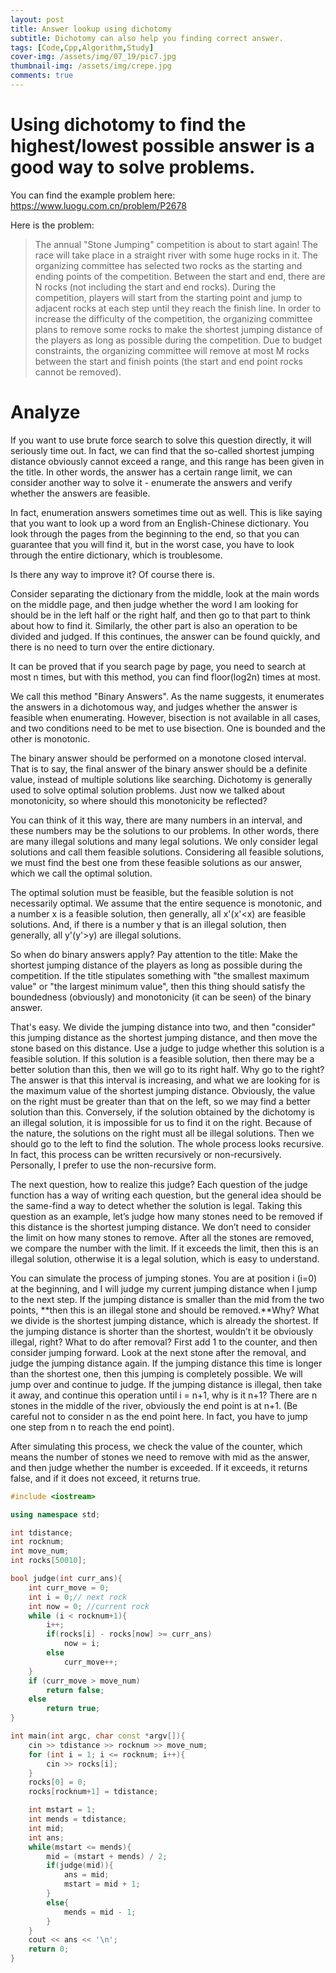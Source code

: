 ```yaml
---
layout: post
title: Answer lookup using dichotomy
subtitle: Dichotomy can also help you finding correct answer.
tags: [Code,Cpp,Algorithm,Study]
cover-img: /assets/img/07_19/pic7.jpg
thumbnail-img: /assets/img/crepe.jpg
comments: true
---
```


# Using dichotomy to find the highest/lowest possible answer is a good way to solve problems.

You can find the example problem here:  https://www.luogu.com.cn/problem/P2678

Here is the problem:
>The annual "Stone Jumping" competition is about to start again!
>The race will take place in a straight river with some huge rocks in it. The organizing committee has selected two rocks as the starting and ending points of the competition. Between the start and end, there are N rocks (not including the start and end rocks). During the competition, players will start from the starting point and jump to adjacent rocks at each step until they reach the finish line. In order to increase the difficulty of the competition, the organizing committee plans to remove some rocks to make the shortest jumping distance of the players as long as possible during the competition. Due to budget constraints, the organizing committee will remove at most M rocks between the start and finish points (the start and end point rocks cannot be removed).

# Analyze
If you want to use brute force search to solve this question directly, it will seriously time out. In fact, we can find that the so-called shortest jumping distance obviously cannot exceed a range, and this range has been given in the title. In other words, the answer has a certain range limit, we can consider another way to solve it - enumerate the answers and verify whether the answers are feasible.

In fact, enumeration answers sometimes time out as well. This is like saying that you want to look up a word from an English-Chinese dictionary. You look through the pages from the beginning to the end, so that you can guarantee that you will find it, but in the worst case, you have to look through the entire dictionary, which is troublesome.

Is there any way to improve it? Of course there is.

Consider separating the dictionary from the middle, look at the main words on the middle page, and then judge whether the word I am looking for should be in the left half or the right half, and then go to that part to think about how to find it. Similarly, the other part is also an operation to be divided and judged. If this continues, the answer can be found quickly, and there is no need to turn over the entire dictionary.

It can be proved that if you search page by page, you need to search at most n times, but with this method, you can find floor(log2n) times at most.

We call this method "Binary Answers". As the name suggests, it enumerates the answers in a dichotomous way, and judges whether the answer is feasible when enumerating. However, bisection is not available in all cases, and two conditions need to be met to use bisection. One is bounded and the other is monotonic.

The binary answer should be performed on a monotone closed interval. That is to say, the final answer of the binary answer should be a definite value, instead of multiple solutions like searching. Dichotomy is generally used to solve optimal solution problems. Just now we talked about monotonicity, so where should this monotonicity be reflected?

You can think of it this way, there are many numbers in an interval, and these numbers may be the solutions to our problems. In other words, there are many illegal solutions and many legal solutions. We only consider legal solutions and call them feasible solutions. Considering all feasible solutions, we must find the best one from these feasible solutions as our answer, which we call the optimal solution.

The optimal solution must be feasible, but the feasible solution is not necessarily optimal. We assume that the entire sequence is monotonic, and a number x is a feasible solution, then generally, all x\'(x\'<x) are feasible solutions. And, if there is a number y that is an illegal solution, then generally, all y\'(y\'>y) are illegal solutions.

So when do binary answers apply? Pay attention to the title: Make the shortest jumping distance of the players as long as possible during the competition. If the title stipulates something with "the smallest maximum value" or "the largest minimum value", then this thing should satisfy the boundedness (obviously) and monotonicity (it can be seen) of the binary answer.

That's easy. We divide the jumping distance into two, and then "consider" this jumping distance as the shortest jumping distance, and then move the stone based on this distance. Use a judge to judge whether this solution is a feasible solution. If this solution is a feasible solution, then there may be a better solution than this, then we will go to its right half. Why go to the right? The answer is that this interval is increasing, and what we are looking for is the maximum value of the shortest jumping distance. Obviously, the value on the right must be greater than that on the left, so we may find a better solution than this. Conversely, if the solution obtained by the dichotomy is an illegal solution, it is impossible for us to find it on the right. Because of the nature, the solutions on the right must all be illegal solutions. Then we should go to the left to find the solution. The whole process looks recursive. In fact, this process can be written recursively or non-recursively. Personally, I prefer to use the non-recursive form.

The next question, how to realize this judge? Each question of the judge function has a way of writing each question, but the general idea should be the same-find a way to detect whether the solution is legal. Taking this question as an example, let’s judge how many stones need to be removed if this distance is the shortest jumping distance. We don’t need to consider the limit on how many stones to remove. After all the stones are removed, we compare the number with the limit. If it exceeds the limit, then this is an illegal solution, otherwise it is a legal solution, which is easy to understand.

You can simulate the process of jumping stones. You are at position i (i=0) at the beginning, and I will judge my current jumping distance when I jump to the next step. If the jumping distance is smaller than the mid from the two points, **then this is an illegal stone and should be removed.**Why? What we divide is the shortest jumping distance, which is already the shortest. If the jumping distance is shorter than the shortest, wouldn’t it be obviously illegal, right? What to do after removal? First add 1 to the counter, and then consider jumping forward. Look at the next stone after the removal, and judge the jumping distance again. If the jumping distance this time is longer than the shortest one, then this jumping is completely possible. We will jump over and continue to judge. If the jumping distance is illegal, then take it away, and continue this operation until i = n+1, why is it n+1? There are n stones in the middle of the river, obviously the end point is at n+1. (Be careful not to consider n as the end point here. In fact, you have to jump one step from n to reach the end point).

After simulating this process, we check the value of the counter, which means the number of stones we need to remove with mid as the answer, and then judge whether the number is exceeded. If it exceeds, it returns false, and if it does not exceed, it returns true.

```cpp
#include <iostream>

using namespace std;

int tdistance;
int rocknum;
int move_num;
int rocks[50010];

bool judge(int curr_ans){
    int curr_move = 0;
    int i = 0;// next rock
    int now = 0; //current rock
    while (i < rocknum+1){
        i++;
        if(rocks[i] - rocks[now] >= curr_ans)
            now = i;
        else
            curr_move++;
    }
    if (curr_move > move_num)
        return false;
    else
        return true;
}

int main(int argc, char const *argv[]){
    cin >> tdistance >> rocknum >> move_num;
    for (int i = 1; i <= rocknum; i++){
        cin >> rocks[i];
    }
    rocks[0] = 0;
    rocks[rocknum+1] = tdistance;

    int mstart = 1;
    int mends = tdistance;
    int mid;
    int ans;
    while(mstart <= mends){
        mid = (mstart + mends) / 2;
        if(judge(mid)){
            ans = mid;
            mstart = mid + 1;
        }
        else{
            mends = mid - 1;
        }
    }
    cout << ans << '\n';
    return 0;
}

```